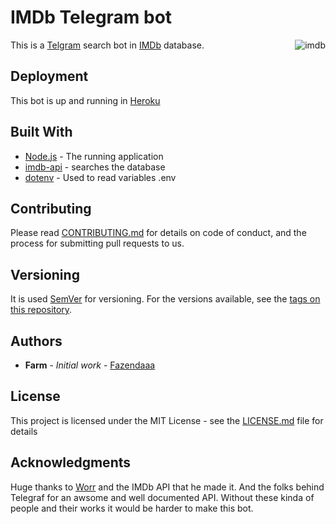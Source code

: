 # IMDb Telegram bot

<img src="https://raw.githubusercontent.com/Fazendaaa/imdb_bot_telegram/master/IMDb.png" alt="imdb" align="right" />

This is a [Telgram](https://telegram.org) search bot in [IMDb](http://www.imdb.com) database.

## Deployment

This bot is up and running in [Heroku](https://www.heroku.com/home)

## Built With

* [Node.js](https://nodejs.org/en/) - The running application
* [imdb-api](https://github.com/worr/node-imdb-api) - searches the database
* [dotenv](https://github.com/motdotla/dotenv) - Used to read variables .env

## Contributing

Please read [CONTRIBUTING.md](https://github.com/Fazendaaa/imdb_bot_telegram/blob/master/CONTRIBUTING.md) for details on code of conduct, and the process for submitting pull requests to us.

## Versioning

It is used [SemVer](http://semver.org/) for versioning. For the versions available, see the [tags on this repository](https://github.com/Fazendaaa/imdb_bot_telegram/tags). 

## Authors

* **Farm** - *Initial work* - [Fazendaaa](https://github.com/Fazendaaa)

## License

This project is licensed under the MIT License - see the [LICENSE.md](https://github.com/Fazendaaa/My_anime_list_telegram_bot/blob/master/LICENSE) file for details

## Acknowledgments

Huge thanks to [Worr](https://github.com/worr) and the IMDb API that he made it. And the folks behind Telegraf for an awsome and well documented API. Without these kinda of people and their works it would be harder to make this bot.